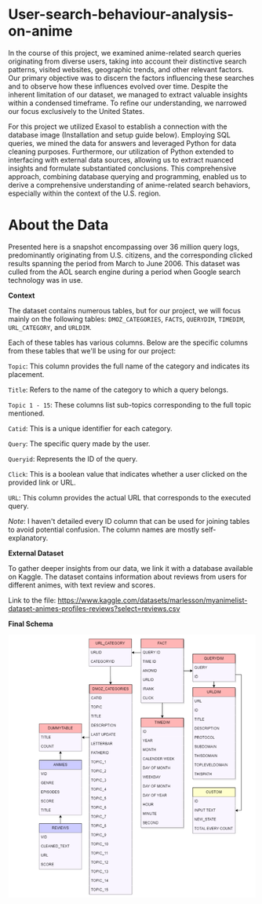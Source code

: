 # User-search-behaviour-analysis-on-anime

In the course of this project, we examined anime-related search queries originating from diverse users, taking into account their distinctive search patterns, visited websites, geographic trends, and other relevant factors. Our primary objective was to discern the factors influencing these searches and to observe how these influences evolved over time. Despite the inherent limitation of our dataset, we managed to extract valuable insights within a condensed timeframe. To refine our understanding, we narrowed our focus exclusively to the United States.

For this project we utilized Exasol to establish a connection with the database image (Installation and setup guide below). Employing SQL queries, we mined the data for answers and leveraged Python for data cleaning purposes. Furthermore, our utilization of Python extended to interfacing with external data sources, allowing us to extract nuanced insights and formulate substantiated conclusions. This comprehensive approach, combining database querying and programming, enabled us to derive a comprehensive understanding of anime-related search behaviors, especially within the context of the U.S. region.

# About the Data

Presented here is a snapshot encompassing over 36 million query logs, predominantly originating from U.S. citizens, and the corresponding clicked results spanning the period from March to June 2006. This dataset was culled from the AOL search engine during a period when Google search technology was in use. 

**Context**

The dataset contains numerous tables, but for our project, we will focus mainly on the following tables: `DMOZ_CATEGORIES`, `FACTS`, `QUERYDIM`, `TIMEDIM`, `URL_CATEGORY`, and `URLDIM`.

Each of these tables has various columns. Below are the specific columns from these tables that we'll be using for our project:

`Topic`: This column provides the full name of the category and indicates its placement.

`Title`: Refers to the name of the category to which a query belongs.

`Topic 1 - 15`: These columns list sub-topics corresponding to the full topic mentioned.

`Catid`: This is a unique identifier for each category.

`Query`: The specific query made by the user.

`Queryid`: Represents the ID of the query.

`Click`: This is a boolean value that indicates whether a user clicked on the provided link or URL.

`URL`: This column provides the actual URL that corresponds to the executed query.

_Note_: I haven't detailed every ID column that can be used for joining tables to avoid potential confusion. The column names are mostly self-explanatory.

**External Dataset**

To gather deeper insights from our data, we link it with a database available on Kaggle.
The dataset contains information about reviews from users for different animes, with text review and scores.

Link to the file: https://www.kaggle.com/datasets/marlesson/myanimelist-dataset-animes-profiles-reviews?select=reviews.csv

**Final Schema**

![Final](images%2FSchema.jpg)